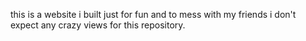 this is a website i built just for fun and to mess with my friends i don't expect any crazy views for this repository.
